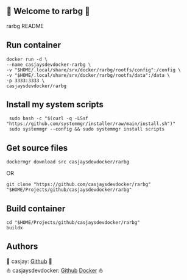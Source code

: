 ## 👋 Welcome to rarbg 🚀  

rarbg README  
  
  
## Run container

```shell
docker run -d \
--name casjaysdevdocker-rarbg \
-v "$HOME/.local/share/srv/docker/rarbg/rootfs/config":/config \
-v "$HOME/.local/share/srv/docker/rarbg/rootfs/data":/data \
-p 3333:3333 \
casjaysdevdocker/rarbg
```
  
  
## Install my system scripts  

```shell
 sudo bash -c "$(curl -q -LSsf "https://github.com/systemmgr/installer/raw/main/install.sh")"
 sudo systemmgr --config && sudo systemmgr install scripts  
```

## Get source files  

```shell
dockermgr download src casjaysdevdocker/rarbg
```

OR

```shell
git clone "https://github.com/casjaysdevdocker/rarbg" "$HOME/Projects/github/casjaysdevdocker/rarbg"
```

## Build container  

```shell
cd "$HOME/Projects/github/casjaysdevdocker/rarbg"
buildx 
```

## Authors  

🤖 casjay: [Github](https://github.com/casjay) 🤖  
⛵ casjaysdevdocker: [Github](https://github.com/casjaysdevdocker) [Docker](https://hub.docker.com/r/casjaysdevdocker) ⛵  
